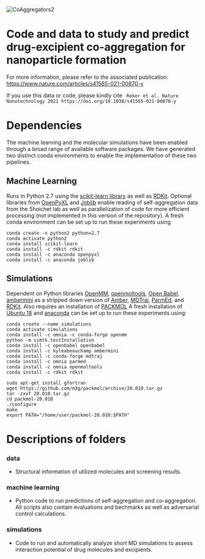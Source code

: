 
![CoAggregators2](https://user-images.githubusercontent.com/127516906/230427518-7707ab2a-443d-41b1-ab3d-db68505045f9.png)

# Code and data to study and predict drug-excipient co-aggregation for nanoparticle formation

For more information, please refer to the associated publication:
https://www.nature.com/articles/s41565-021-00870-y

If you use this data or code, please kindly cite ` Reker et al. Nature Nanotechnology 2021 https://doi.org/10.1038/s41565-021-00870-y`

# Dependencies

The machine learning and the molecular simulations have been enabled through a broad range of available software packages. 
We have generated two distinct conda environments to enable the implementation of these two pipelines.

## Machine Learning
Runs in Python 2.7 using the [scikit-learn library](https://scikit-learn.org/) as well as [RDKit](http://rdkit.org/). 
Optional libraries from
[OpenPyXL](https://openpyxl.readthedocs.io/en/stable/) and [Joblib](https://joblib.readthedocs.io/en/latest/) enable
reading of self-aggregation data from the Shoichet lab as well as parallelization of code for more efficient processing 
(not implemented in this version of the repository). 
A fresh conda environment can be set up to run these experiments using


```
conda create -n python2 python=2.7 
conda activate python2 
conda install scikit-learn
conda install -c rdkit rdkit
conda install -c anaconda openpyxl
conda install -c anaconda joblib
```

## Simulations

Dependent on Python libraries [OpenMM](http://openmm.org/), [openmoltools](https://github.com/choderalab/openmoltools), [Open Babel](http://openbabel.org/), 
[ambermini](https://github.com/choderalab/ambermini) as a stripped down version of [Amber](http://ambermd.org/),
[MDTraj](http://mdtraj.org/), [ParmEd](http://parmed.github.io/ParmEd), and [RDKit](http://rdkit.org/). 
Also requires an installation of [PACKMOL](http://m3g.iqm.unicamp.br/packmol/home.shtml) 
A fresh installation of [Ubuntu 18](https://ubuntu.com/blog/tag/ubuntu-18-04) and [anaconda](https://anaconda.org/) can be set up to run these experiments using:

```
conda create --name simulations
conda activate simulations
conda install -c omnia -c conda-forge openmm
python -m simtk.testInstallation
conda install -c openbabel openbabel
conda install -c kyleabeauchamp ambermini
conda install -c conda-forge mdtraj
conda install -c omnia parmed
conda install -c omnia openmoltools
conda install -c rdkit rdkit

sudo apt-get install gfortran
wget https://github.com/m3g/packmol/archive/20.010.tar.gz
tar -zxvf 20.010.tar.gz 
cd packmol-20.010 
./configure
make
export PATH="/home/user/packmol-20.010:$PATH"
```


# Descriptions of folders

###  data 
* Structural information of utilized molecules and screening results.

### machine learning 
* Python code to run predictions of self-aggregation and co-aggregation. All scripts also contain evaluations and bechmarks as well as adversarial control calculations.

### simulations 
* Code to run and automatically analyze short MD simulations to assess interaction potential of drug molecules and excipients.

